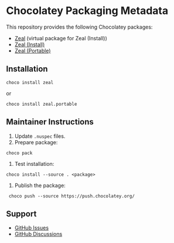 # Chocolatey Packaging Metadata

This repository provides the following Chocolatey packages:

- [Zeal](https://community.chocolatey.org/packages/zeal) (virtual package for Zeal (Install))
- [Zeal (Install)](https://community.chocolatey.org/packages/zeal.install)
- [Zeal (Portable)](https://community.chocolatey.org/packages/zeal.portable)

## Installation

```shell
choco install zeal
```

or

```shell
choco install zeal.portable
```

## Maintainer Instructions

1. Update `.nuspec` files.
1. Prepare package:

  ```shell
  choco pack
  ```

1. Test installation:

  ```shell
  choco install --source . <package>
  ```

1. Publish the package:

  ```shell
   choco push --source https://push.chocolatey.org/
   ```

## Support

- [GitHub Issues](https://github.com/zealdocs/zeal/issues)
- [GitHub Discussions](https://github.com/orgs/zealdocs/discussions)
